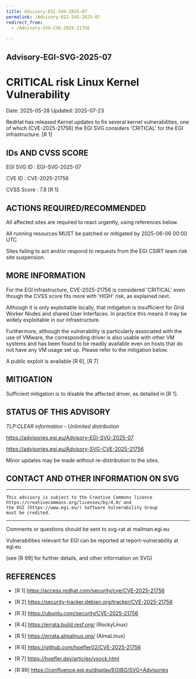 ```yaml
---
title: Advisory-EGI-SVG-2025-07
permalink: /Advisory-EGI-SVG-2025-07
redirect_from:
  - /Advisory-SVG-CVE-2025-21756
  
---
```


## Advisory-EGI-SVG-2025-07

# CRITICAL risk Linux Kernel Vulnerability

Date:        2025-05-28
Updated:     2025-07-23

RedHat has released Kernel updates to fix several kernel vulnerabilities, 
one of which (CVE-2025-21756) the EGI SVG considers 'CRITICAL'  for 
the EGI infrastructure. [R 1]

## IDs AND CVSS SCORE 

EGI SVG ID : EGI-SVG-2025-07
    
CVE ID     : CVE-2025-21756

CVSS Score : 7.8 [R 1]
    

## ACTIONS REQUIRED/RECOMMENDED

All affected sites are required to react urgently, using references below.
 
All running resources MUST be patched or mitigated by 2025-06-06  00:00 UTC 

Sites failing to act and/or respond to requests from the EGI CSIRT team 
risk site suspension. 


## MORE INFORMATION

For the EGI infrastructure, CVE-2025-21756 is considered 'CRITICAL'
even though the CVSS score fits more with 'HIGH' risk, as explained next.

Although it is only exploitable locally, that mitigation is insufficient
for Grid Worker Nodes and shared User Interfaces. In practice this means 
it may be widely exploitable in our infrastructure.

Furthermore, although the vulnerability is particularly associated with
the use of VMware, the corresponding driver is also usable with other
VM systems and has been found to be readily available even on hosts that 
do not have any VM usage set up. Please refer to the mitigation below.

A public exploit is available [R 6], [R 7]


## MITIGATION

Sufficient mitigation is to disable the affected driver, as detailed in [R 1].
## STATUS OF THIS ADVISORY
                            
_TLP:CLEAR information - Unlimited distribution_ 

https://advisories.egi.eu/Advisory-EGI-SVG-2025-07

https://advisories.egi.eu/Advisory-SVG-CVE-2025-21756

Minor updates may be made without re-distribution to the sites.


## CONTACT AND OTHER INFORMATION ON SVG

-----------------------------
    This advisory is subject to the Creative Commons licence 
    https://creativecommons.org/licenses/by/4.0/ and
    the EGI (https://www.egi.eu/) Software Vulnerability Group 
    must be credited.
---
    
Comments or questions should be sent to
	svg-rat at mailman.egi.eu

Vulnerabilities relevant for EGI can be reported at
	report-vulnerability at egi.eu
    
(see [R 99] for further details, and other information on SVG)
## REFERENCES

- [R 1] <https://access.redhat.com/security/cve/CVE-2025-21756>

- [R 2] <https://security-tracker.debian.org/tracker/CVE-2025-21756> 
    
- [R 3] <https://ubuntu.com/security/CVE-2025-21756>

- [R 4] <https://errata.build.resf.org/>   (RockyLinux)

- [R 5] <https://errata.almalinux.org/>  (AlmaLinux)
    
- [R 6] <https://github.com/hoefler02/CVE-2025-21756>
    
- [R 7] <https://hoefler.dev/articles/vsock.html> 


- [R 99] <https://confluence.egi.eu/display/EGIBG/SVG+Advisories>
